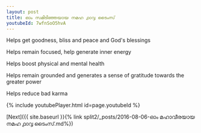 ```yaml
---
layout: post
title: ഓം സമിടിഞ്ഞയായ നമഹ ൧൦൮ ടൈംസ്
youtubeId: 7wfnSoO5hvA
---
```

 
 
Helps get goodness, bliss and peace and God's blessings
 
Helps remain focused, help generate inner energy 
 
Helps boost physical and mental health 
 
Helps remain grounded and generates a sense of gratitude towards the greater power 
 
Helps reduce bad karma
 
 
 
 


{% include youtubePlayer.html id=page.youtubeId %}
 
[Next]({{ site.baseurl }}{% link  split2/_posts/2016-08-06-ഓം മഹാവീരയായ നമഹ ൧൦൮ ടൈംസ്.md%})
 
